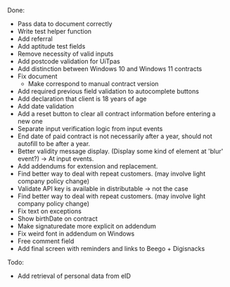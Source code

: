 Done:

- Pass data to document correctly
- Write test helper function
- Add referral
- Add aptitude test fields
- Remove necessity of valid inputs
- Add postcode validation for UiTpas
- Add distinction between Windows 10 and Windows 11 contracts
- Fix document
	- Make correspond to manual contract version
- Add required previous field validation to autocomplete buttons
- Add declaration that client is 18 years of age
- Add date validation
- Add a reset button to clear all contract information before entering a new one
- Separate input verification logic from input events
- End date of paid contract is not necessarily after a year, should not autofill to be after a year.
- Better validity message display. (Display some kind of element at 'blur' event?) -> At input events.
- Add addendums for extension and replacement.
- Find better way to deal with repeat customers. (may involve light company policy change)
- Validate API key is available in distributable -> not the case
- Find better way to deal with repeat customers. (may involve light company policy change)
- Fix text on exceptions
- Show birthDate on contract
- Make signaturedate more explicit on addendum
- Fix weird font in addendum on Windows 
- Free comment field
- Add final screen with reminders and links to Beego + Digisnacks

Todo:

- Add retrieval of personal data from eID